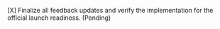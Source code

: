 [X] Finalize all feedback updates and verify the implementation for the official launch readiness. (Pending)